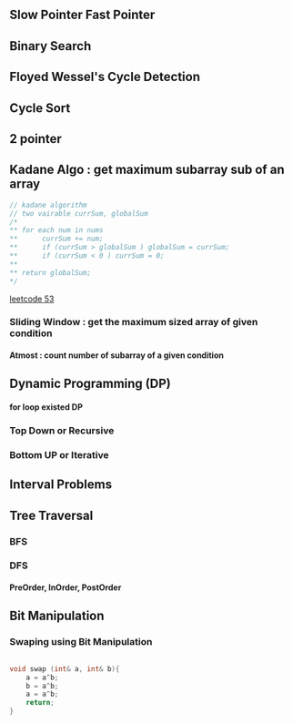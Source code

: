## Slow Pointer Fast Pointer

## Binary Search

## Floyed Wessel's Cycle Detection

## Cycle Sort

## 2 pointer

## Kadane Algo : get maximum subarray sub of an array

```cpp
// kadane algorithm
// two vairable currSum, globalSum
/*
** for each num in nums
**      currSum += num;
**      if (currSum > globalSum ) globalSum = currSum;
**      if (currSum < 0 ) currSum = 0;
**
** return globalSum;
*/
```

[leetcode 53](https://leetcode.com/problems/maximum-subarray/description/)

### Sliding Window : get the maximum sized array of given condition

#### Atmost : count number of subarray of a given condition

## Dynamic Programming (DP)

#### for loop existed DP

### Top Down or Recursive

### Bottom UP or Iterative

## Interval Problems

## Tree Traversal

### BFS

### DFS

#### PreOrder, InOrder, PostOrder

## Bit Manipulation

### Swaping using Bit Manipulation

```cpp

void swap (int& a, int& b){
    a = a^b;
    b = a^b;
    a = a^b;
    return;
}
```
